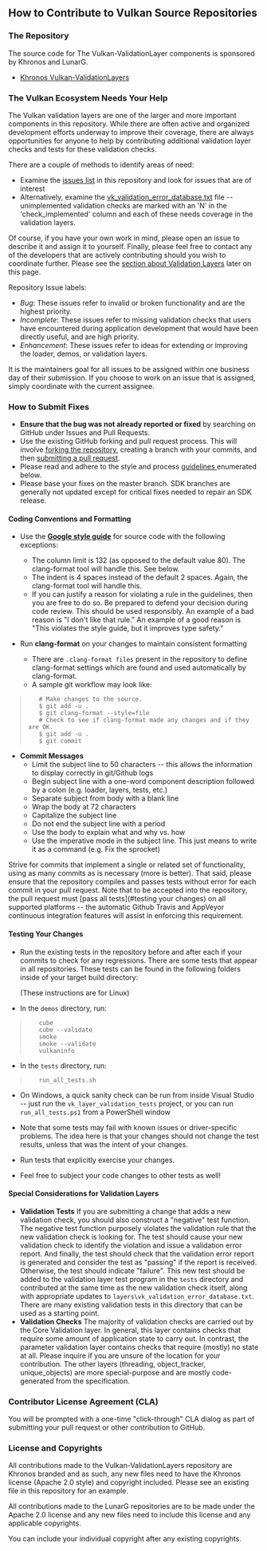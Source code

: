 ## How to Contribute to Vulkan Source Repositories

### **The Repository**

The source code for The Vulkan-ValidationLayer components is sponsored by Khronos and LunarG.
* [Khronos Vulkan-ValidationLayers](https://github.com/KhronosGroup/Vulkan-ValidationLayers)


### **The Vulkan Ecosystem Needs Your Help**

The Vulkan validation layers are one of the larger and more important components in this repository.
While there are often active and organized development efforts underway to improve their coverage,
there are always opportunities for anyone to help by contributing additional validation layer checks
and tests for these validation checks.

There are a couple of methods to identify areas of need:
* Examine the [issues list](https://github.com/KhronosGroup/Vulkan-ValidationLayers/issues)
in this repository and look for issues that are of interest
* Alternatively, examine the [vk_validation_error_database.txt](layers/vk_validation_error_database.txt) file -- unimplemented validation checks are marked
with an 'N' in the 'check_implemented' column and each of these needs coverage in the validation layers.

Of course, if you have your own work in mind, please open an issue to describe it and assign it to yourself.
Finally, please feel free to contact any of the developers that are actively contributing should you
wish to coordinate further.
Please see the [section about Validation Layers](#special-considerations-for-validation-layers)
later on this page.

Repository Issue labels:

* _Bug_:          These issues refer to invalid or broken functionality and are the highest priority.
* _Incomplete_:   These issues refer to missing validation checks that users have encountered during application
development that would have been directly useful, and are high priority.
* _Enhancement_:  These issues refer to ideas for extending or improving the loader, demos, or validation layers.

It is the maintainers goal for all issues to be assigned within one business day of their submission. If you choose
to work on an issue that is assigned, simply coordinate with the current assignee.

### **How to Submit Fixes**

* **Ensure that the bug was not already reported or fixed** by searching on GitHub under Issues
  and Pull Requests.
* Use the existing GitHub forking and pull request process.
  This will involve [forking the repository](https://help.github.com/articles/fork-a-repo/),
  creating a branch with your commits, and then [submitting a pull request](https://help.github.com/articles/using-pull-requests/).
* Please read and adhere to the style and process [guidelines ](#coding-conventions-and-formatting) enumerated below.
* Please base your fixes on the master branch.  SDK branches are generally not updated except for critical fixes needed to repair an SDK release.


#### **Coding Conventions and Formatting**
* Use the **[Google style guide](https://google.github.io/styleguide/cppguide.html)** for source code with the following exceptions:
    * The column limit is 132 (as opposed to the default value 80). The clang-format tool will handle this. See below.
    * The indent is 4 spaces instead of the default 2 spaces. Again, the clang-format tool will handle this.
    * If you can justify a reason for violating a rule in the guidelines, then you are free to do so. Be prepared to defend your
decision during code review. This should be used responsibly. An example of a bad reason is "I don't like that rule." An example of
a good reason is "This violates the style guide, but it improves type safety."

* Run **clang-format** on your changes to maintain consistent formatting
    * There are `.clang-format files` present in the repository to define clang-format settings
      which are found and used automatically by clang-format.
    * A sample git workflow may look like:

>        # Make changes to the source.
>        $ git add -u .
>        $ git clang-format --style=file
>        # Check to see if clang-format made any changes and if they are OK.
>        $ git add -u .
>        $ git commit

* **Commit Messages**
    * Limit the subject line to 50 characters -- this allows the information to display correctly in git/Github logs
    * Begin subject line with a one-word component description followed by a colon (e.g. loader, layers, tests, etc.)
    * Separate subject from body with a blank line
    * Wrap the body at 72 characters
    * Capitalize the subject line
    * Do not end the subject line with a period
    * Use the body to explain what and why vs. how
    * Use the imperative mode in the subject line. This just means to write it as a command (e.g. Fix the sprocket)

Strive for commits that implement a single or related set of functionality, using as many commits as is necessary (more is better).
That said, please ensure that the repository compiles and passes tests without error for each commit in your pull request.  Note
that to be accepted into the repository, the pull request must [pass all tests](#testing your changes) on all supported platforms
-- the automatic Github Travis and AppVeyor continuous integration features will assist in enforcing this requirement.

#### **Testing Your Changes**
* Run the existing tests in the repository before and after each if your commits to check for any regressions.
  There are some tests that appear in all repositories.
  These tests can be found in the following folders inside of your target build directory:

  (These instructions are for Linux)
* In the `demos` directory, run:

>        cube
>        cube --validate
>        smoke
>        smoke --validate
>        vulkaninfo

* In the `tests` directory, run:

>        run_all_tests.sh

* On Windows, a quick sanity check can be run from inside Visual Studio -- just run the `vk_layer_validation_tests` project,
or you can run `run_all_tests.ps1` from a PowerShell window

* Note that some tests may fail with known issues or driver-specific problems.
  The idea here is that your changes should not change the test results, unless that was the intent of your changes.
* Run tests that explicitly exercise your changes.
* Feel free to subject your code changes to other tests as well!


#### **Special Considerations for Validation Layers**
* **Validation Tests**  If you are submitting a change that adds a new validation check, you should also construct a "negative" test function.
The negative test function purposely violates the validation rule that the new validation check is looking for.
The test should cause your new validation check to identify the violation and issue a validation error report.
And finally, the test should check that the validation error report is generated and consider the test as "passing"
if the report is received.  Otherwise, the test should indicate "failure".
This new test should be added to the validation layer test program in the `tests` directory and contributed
at the same time as the new validation check itself, along with appropriate updates to `layers\vk_validation_error_database.txt`.
There are many existing validation tests in this directory that can be used as a starting point.
* **Validation Checks**  The majority of validation checks are carried out by the Core Validation layer. In general, this layer
contains checks that require some amount of application state to carry out. In contrast, the parameter validation layer contains
checks that require (mostly) no state at all. Please inquire if you are unsure of the location for your contribution. The other
layers (threading, object_tracker, unique_objects) are more special-purpose and are mostly code-generated from the specification.

### **Contributor License Agreement (CLA)**

You will be prompted with a one-time "click-through" CLA dialog as part of submitting your pull request
or other contribution to GitHub.

### **License and Copyrights**

All contributions made to the Vulkan-ValidationLayers repository are Khronos branded and as such,
any new files need to have the Khronos license (Apache 2.0 style) and copyright included.
Please see an existing file in this repository for an example.

All contributions made to the LunarG repositories are to be made under the Apache 2.0 license
and any new files need to include this license and any applicable copyrights.

You can include your individual copyright after any existing copyrights.

